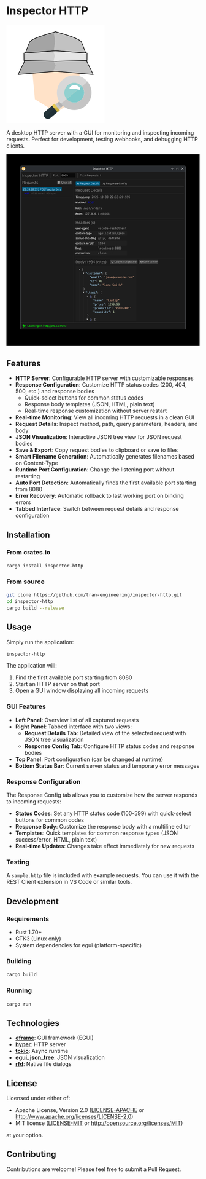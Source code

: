 # Inspector HTTP

![Logo](./assets/icon.svg)

A desktop HTTP server with a GUI for monitoring and inspecting incoming requests. Perfect for development, testing webhooks, and debugging HTTP clients.


![Screenshot](./screenshot.png)

## Features

- **HTTP Server**: Configurable HTTP server with customizable responses
- **Response Configuration**: Customize HTTP status codes (200, 404, 500, etc.) and response bodies
  - Quick-select buttons for common status codes
  - Response body templates (JSON, HTML, plain text)
  - Real-time response customization without server restart
- **Real-time Monitoring**: View all incoming HTTP requests in a clean GUI
- **Request Details**: Inspect method, path, query parameters, headers, and body
- **JSON Visualization**: Interactive JSON tree view for JSON request bodies
- **Save & Export**: Copy request bodies to clipboard or save to files
- **Smart Filename Generation**: Automatically generates filenames based on Content-Type
- **Runtime Port Configuration**: Change the listening port without restarting
- **Auto Port Detection**: Automatically finds the first available port starting from 8080
- **Error Recovery**: Automatic rollback to last working port on binding errors
- **Tabbed Interface**: Switch between request details and response configuration

## Installation

### From crates.io

```bash
cargo install inspector-http
```

### From source

```bash
git clone https://github.com/tran-engineering/inspector-http.git
cd inspector-http
cargo build --release
```

## Usage

Simply run the application:

```bash
inspector-http
```

The application will:
1. Find the first available port starting from 8080
2. Start an HTTP server on that port
3. Open a GUI window displaying all incoming requests

### GUI Features

- **Left Panel**: Overview list of all captured requests
- **Right Panel**: Tabbed interface with two views:
  - **Request Details Tab**: Detailed view of the selected request with JSON tree visualization
  - **Response Config Tab**: Configure HTTP status codes and response bodies
- **Top Panel**: Port configuration (can be changed at runtime)
- **Bottom Status Bar**: Current server status and temporary error messages

### Response Configuration

The Response Config tab allows you to customize how the server responds to incoming requests:

- **Status Codes**: Set any HTTP status code (100-599) with quick-select buttons for common codes
- **Response Body**: Customize the response body with a multiline editor
- **Templates**: Quick templates for common response types (JSON success/error, HTML, plain text)
- **Real-time Updates**: Changes take effect immediately for new requests

### Testing

A `sample.http` file is included with example requests. You can use it with the REST Client extension in VS Code or similar tools.

## Development

### Requirements

- Rust 1.70+
- GTK3 (Linux only)
- System dependencies for egui (platform-specific)

### Building

```bash
cargo build
```

### Running

```bash
cargo run
```

## Technologies

- **[eframe](https://github.com/emilk/egui)**: GUI framework (EGUI)
- **[hyper](https://hyper.rs/)**: HTTP server
- **[tokio](https://tokio.rs/)**: Async runtime
- **[egui_json_tree](https://github.com/dmackdev/egui_json_tree)**: JSON visualization
- **[rfd](https://github.com/PolyMeilex/rfd)**: Native file dialogs

## License

Licensed under either of:

- Apache License, Version 2.0 ([LICENSE-APACHE](LICENSE-APACHE) or http://www.apache.org/licenses/LICENSE-2.0)
- MIT license ([LICENSE-MIT](LICENSE-MIT) or http://opensource.org/licenses/MIT)

at your option.

## Contributing

Contributions are welcome! Please feel free to submit a Pull Request.
